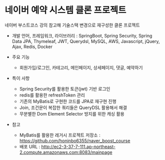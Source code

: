 # 네이버 예약 시스템 클론 프로젝트

네이버 부스트코스 강의 참고해 기술스택 변경으로 재구성한 클론 프로젝트

- 개발 언어, 프레임워크, 라이브러리 : SpringBoot, Spring Security, Spring Data JPA, Thymeleaf, JWT, Querydsl, MySQL, AWS, Javascript, jQuery, Ajax, Redis, Docker

- 주요 기능
  - 회원가입/로그인, 카테고리, 메인페이지, 상세페이지, 댓글, 예약하기

- 특이 사항
  - Spring Security를 활용한 토큰(jwt) 기반 로그인
  - redis를 활용한 refreshToken 관리
  - 기존의 MyBatis로 구현한 코드를 JPA로 재구현 진행
  - Join, 조건문이 복잡한 쿼리들은 QueryDSL 활용해서 해결
  - 무분별한 Dom Element Selector 방지를 위한 캐싱 활용

- 참고
  - MyBatis를 활용한 레거시 프로젝트 저장소 : https://github.com/honinbo6355/naver_boost_course
  - 배포 URL : http://ec2-3-37-7-111.ap-northeast-2.compute.amazonaws.com:8083/mainpage
